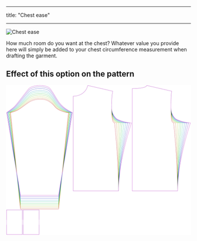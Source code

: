 ***

title: "Chest ease"

***

![Chest ease](chestease.svg)

How much room do you want at the chest? Whatever value you provide here will simply be added to your chest circumference measurement when drafting the garment.

## Effect of this option on the pattern

![This image shows the effect of this option by superimposing several variants that have a different value for this option](sven_chestease_sample.svg "Effect of this option on the pattern")
